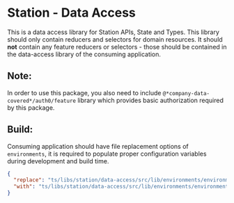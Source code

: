 # Station - Data Access

This is a data access library for Station APIs, State and Types. This library should only contain reducers and selectors for domain resources. It should **not** contain any feature reducers or selectors - those should be contained in the data-access library of the consuming application.

## Note:

In order to use this package, you also need to include `@*company-data-covered*/auth0/feature` library which provides basic authorization required by this package.

## Build:

Consuming application should have file replacement options of `environments`, it is required to populate proper configuration variables during development and build time.

```json
{
  "replace": "ts/libs/station/data-access/src/lib/environments/environment.ts",
  "with": "ts/libs/station/data-access/src/lib/environments/environment.[tier].ts"
}
```
